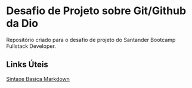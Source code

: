 # Desafio de Projeto sobre Git/Github da Dio
Repositório criado para o desafio de projeto do Santander Bootcamp Fullstack Developer.

## Links Úteis
[Sintaxe Basica Markdown](https://www.markdownguid.org/basic-syntax)
